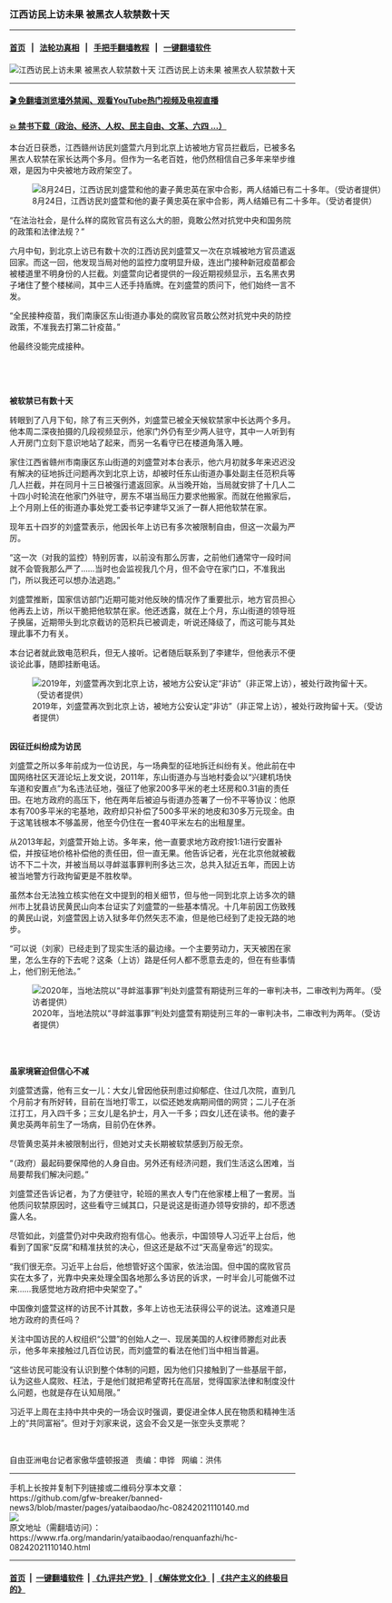### 江西访民上访未果   被黑衣人软禁数十天
------------------------

#### [首页](https://github.com/gfw-breaker/banned-news3/blob/master/README.md) &nbsp;&nbsp;|&nbsp;&nbsp; [法轮功真相](https://github.com/begood0513/basic/blob/master/README.md)  &nbsp;&nbsp;|&nbsp;&nbsp; [手把手翻墙教程](https://github.com/gfw-breaker/guides/wiki)  &nbsp;&nbsp;|&nbsp;&nbsp; [一键翻墙软件](https://github.com/gfw-breaker/nogfw/blob/master/README.md)  



<div id="headerimg">
 <img alt="江西访民上访未果   被黑衣人软禁数十天" src="https://www.rfa.org/mandarin/yataibaodao/renquanfazhi/hc-08242021110140.html/@@images/33524c28-d47c-4cbd-a399-fcaa322c5be4.jpeg" title="江西访民上访未果   被黑衣人软禁数十天"/>
 <span class="lead_image_caption">
  江西访民上访未果   被黑衣人软禁数十天
 </span>
 <!-- zoomattribute -->
</div>

<hr/>


#### [ 🎬  免翻墙浏览墙外禁闻、观看YouTube热门视频及电视直播](https://github.com/gfw-breaker/HelloWorld)

#### [ 💥  禁书下载（政治、经济、人权、民主自由、文革、六四 ...）](https://github.com/gfw-breaker/books/blob/master/README.md)

<div id="storytext">
 <p>
 </p>
 <p style="font-weight: 400;">
  本台近日获悉，江西赣州访民刘盛萱六月到北京上访被地方官员拦截后，已被多名黑衣人软禁在家长达两个多月。但作为一名老百姓，他仍然相信自己多年来举步维艰，是因为中央被地方政府架空了。
 </p>
 <p style="font-weight: 400;">
  <figure class="image-richtext image-inline captioned" style="width:680px;">
   <img alt="8月24日，江西访民刘盛萱和他的妻子黄忠英在家中合影，两人结婚已有二十多年。（受访者提供）" src="https://www.rfa.org/mandarin/yataibaodao/renquanfazhi/hc-08242021110140.html/m0827-hc1.jpg/@@images/27d1e2c7-116e-4da1-ad7d-373919fe4d58.jpeg" title="M0827-HC1.jpg"/>
   <figcaption class="image-caption">
    8月24日，江西访民刘盛萱和他的妻子黄忠英在家中合影，两人结婚已有二十多年。（受访者提供）
   </figcaption>
   <small>
   </small>
  </figure>
 </p>
 <p style="font-weight: 400;">
  “在法治社会，是什么样的腐败官员有这么大的胆，竟敢公然对抗党中央和国务院的政策和法律法规？”
 </p>
 <p style="font-weight: 400;">
  六月中旬，到北京上访已有数十次的江西访民刘盛萱又一次在京城被地方官员遣返回家。而这一回，他发现当局对他的监控力度明显升级，连出门接种新冠疫苗都会被楼道里不明身份的人拦截。刘盛萱向记者提供的一段近期视频显示，五名黑衣男子堵住了整个楼梯间，其中三人还手持盾牌。在刘盛萱的质问下，他们始终一言不发。
 </p>
 <p style="font-weight: 400;">
  “全民接种疫苗，我们南康区东山街道办事处的腐败官员敢公然对抗党中央的防控政策，不准我去打第二针疫苗。”
 </p>
 <p style="font-weight: 400;">
  他最终没能完成接种。
 </p>
 <p>
  <br/>
 </p>
 <p>
  <br/>
 </p>
 <p style="font-weight: 400;">
  <strong>
   被软禁已有数十天
  </strong>
 </p>
 <p style="font-weight: 400;">
  转眼到了八月下旬，除了有三天例外，刘盛萱已被全天候软禁家中长达两个多月。他本周二深夜拍摄的几段视频显示，他家门外仍有至少两人驻守，其中一人听到有人开房门立刻下意识地站了起来，而另一名看守已在楼道角落入睡。
 </p>
 <p style="font-weight: 400;">
  家住江西省赣州市南康区东山街道的刘盛萱对本台表示，他六月初就多年来迟迟没有解决的征地拆迁问题再次到北京上访，却被时任东山街道办事处副主任范积兵等几人拦截，并在同月十三日被强行遣返回家。从当晚开始，当局就安排了十几人二十四小时轮流在他家门外驻守，房东不堪当局压力要求他搬家。而就在他搬家后，上个月刚上任的街道办事处党工委书记李建华又派了一群人把他软禁在家。
 </p>
 <p style="font-weight: 400;">
  现年五十四岁的刘盛萱表示，他因长年上访已有多次被限制自由，但这一次最为严厉。
 </p>
 <p style="font-weight: 400;">
  “这一次（对我的监控）特别厉害，以前没有那么厉害，之前他们通常守一段时间就不会管我那么严了……当时也会监视我几个月，但不会守在家门口，不准我出门，所以我还可以想办法逃跑。”
 </p>
 <p style="font-weight: 400;">
  刘盛萱推断，国家信访部门近期可能对他反映的情况作了重要批示，地方官员担心他再去上访，所以干脆把他软禁在家。他还透露，就在上个月，东山街道的领导班子换届，近期带头到北京截访的范积兵已被调走，听说还降级了，而这可能与其处理此事不力有关。
 </p>
 <p style="font-weight: 400;">
  本台记者就此致电范积兵，但无人接听。记者随后联系到了李建华，但他表示不便谈论此事，随即挂断电话。
 </p>
 <p style="font-weight: 400;">
  <figure class="image-richtext image-inline captioned" style="width:620px;">
   <img alt="2019年，刘盛萱再次到北京上访，被地方公安认定“非访”（非正常上访），被处行政拘留十天。（受访者提供）" src="https://www.rfa.org/mandarin/yataibaodao/renquanfazhi/hc-08242021110140.html/m0827-hc2.jpg/@@images/9be4f959-f006-4914-93ab-8b5ba7fc788c.jpeg" title="M0827-HC2.jpg"/>
   <figcaption class="image-caption">
    2019年，刘盛萱再次到北京上访，被地方公安认定“非访”（非正常上访），被处行政拘留十天。（受访者提供）
   </figcaption>
   <small>
   </small>
  </figure>
 </p>
 <p style="font-weight: 400;">
  <br/>
  <strong>
   因征迁纠纷成为访民
  </strong>
 </p>
 <p style="font-weight: 400;">
  <strong>
  </strong>
  刘盛萱之所以多年前成为一位访民，与一场典型的征地拆迁纠纷有关。他此前在中国网络社区天涯论坛上发文说，2011年，东山街道办与当地村委会以“兴建机场快车道和安置点”为名违法征地，强征了他家200多平米的老土坯房和0.31亩的责任田。在地方政府的高压下，他在两年后被迫与街道办签署了一份不平等协议：他原本有700多平米的宅基地，政府却只补偿了500多平米的地皮和30多万元现金。由于这笔钱根本不够盖房，他至今仍住在一套40平米左右的出租屋里。
 </p>
 <p style="font-weight: 400;">
  从2013年起，刘盛萱开始上访。多年来，他一直要求地方政府按1:1进行安置补偿，并按征地价格补偿他的责任田，但一直无果。他告诉记者，光在北京他就被截访不下二十次，并被当局以寻衅滋事罪判刑多达三次，总共入狱近五年，而因上访被当地警方行政拘留更是不胜枚举。
 </p>
 <p style="font-weight: 400;">
  虽然本台无法独立核实他在文中提到的相关细节，但与他一同到北京上访多次的赣州市上犹县访民黄民山向本台证实了刘盛萱的一些基本情况。十几年前因工伤致残的黄民山说，刘盛萱因上访入狱多年仍然矢志不渝，但是他已经到了走投无路的地步。
 </p>
 <p style="font-weight: 400;">
  “可以说（刘家）已经走到了现实生活的最边缘。一个主要劳动力，天天被困在家里，怎么生存的下去呢？这条（上访）路是任何人都不愿意去走的，但在有些事情上，他们别无他法。”
 </p>
 <p style="font-weight: 400;">
  <figure class="image-richtext image-inline captioned" style="width:620px;">
   <img alt="2020年，当地法院以“寻衅滋事罪”判处刘盛萱有期徒刑三年的一审判决书，二审改判为两年。（受访者提供）" src="https://www.rfa.org/mandarin/yataibaodao/renquanfazhi/hc-08242021110140.html/m0827-hc3.jpg/@@images/45e6dc52-72fb-4790-82d3-1a47d60023bb.jpeg" title="M0827-HC3.jpg"/>
   <figcaption class="image-caption">
    2020年，当地法院以“寻衅滋事罪”判处刘盛萱有期徒刑三年的一审判决书，二审改判为两年。（受访者提供）
   </figcaption>
   <small>
   </small>
  </figure>
  <br/>
  <br/>
 </p>
 <p style="font-weight: 400;">
  <strong>
   虽家境窘迫但信心不减
  </strong>
 </p>
 <p style="font-weight: 400;">
  刘盛萱透露，他有三女一儿：大女儿曾因他获刑患过抑郁症、住过几次院，直到几个月前才有所好转，目前在当地打零工，以偿还她发病期间借的网贷；二儿子在浙江打工，月入四千多；三女儿是名护士，月入一千多；四女儿还在读书。他的妻子黄忠英两年前生了一场病，目前仍在休养。
 </p>
 <p style="font-weight: 400;">
  尽管黄忠英并未被限制出行，但她对丈夫长期被软禁感到万般无奈。
 </p>
 <p style="font-weight: 400;">
  “（政府）最起码要保障他的人身自由。另外还有经济问题，我们生活这么困难，当局要帮我们解决问题。”
 </p>
 <p style="font-weight: 400;">
  刘盛萱还告诉记者，为了方便驻守，轮班的黑衣人专门在他家楼上租了一套房。当他质问软禁原因时，这些看守三缄其口，只是说这是街道办领导安排的，却不愿透露人名。
 </p>
 <p style="font-weight: 400;">
  尽管如此，刘盛萱仍对中央政府抱有信心。他表示，中国领导人习近平上台后，他看到了国家“反腐”和精准扶贫的决心，但这还是敌不过“天高皇帝远”的现实。
 </p>
 <p style="font-weight: 400;">
  “我们很无奈。习近平上台后，他想管好这个国家，依法治国。但中国的腐败官员实在太多了，光靠中央来处理全国各地那么多访民的诉求，一时半会儿可能做不过来……我感觉地方政府把中央架空了。”
 </p>
 <p style="font-weight: 400;">
  中国像刘盛萱这样的访民不计其数，多年上访也无法获得公平的说法。这难道只是地方政府的责任吗？
 </p>
 <p style="font-weight: 400;">
  关注中国访民的人权组织“公盟”的创始人之一、现居美国的人权律师滕彪对此表示，他多年来接触过几百位访民，而刘盛萱的看法在他们当中相当普遍。
 </p>
 <p style="font-weight: 400;">
  “这些访民可能没有认识到整个体制的问题，因为他们只接触到了一些基层干部，认为这些人腐败、枉法，于是他们就把希望寄托在高层，觉得国家法律和制度没什么问题，也就是存在认知局限。”
 </p>
 <p style="font-weight: 400;">
  习近平上周在主持中共中央的一场会议时强调，要促进全体人民在物质和精神生活上的“共同富裕”。但对于刘家来说，这会不会又是一张空头支票呢？
 </p>
 <p>
  <br/>
 </p>
 <p style="font-weight: 400;">
  自由亚洲电台记者家傲华盛顿报道   责编：申铧   网编：洪伟
 </p>
</div>

<hr/>
手机上长按并复制下列链接或二维码分享本文章：<br/>
https://github.com/gfw-breaker/banned-news3/blob/master/pages/yataibaodao/hc-08242021110140.md <br/>
<a href='https://github.com/gfw-breaker/banned-news3/blob/master/pages/yataibaodao/hc-08242021110140.md'><img src='https://github.com/gfw-breaker/banned-news3/blob/master/pages/yataibaodao/hc-08242021110140.md.png'/></a> <br/>
原文地址（需翻墙访问）：https://www.rfa.org/mandarin/yataibaodao/renquanfazhi/hc-08242021110140.html


------------------------
#### [首页](https://github.com/gfw-breaker/banned-news3/blob/master/README.md) &nbsp;|&nbsp; [一键翻墙软件](https://github.com/gfw-breaker/nogfw/blob/master/README.md) &nbsp;| [《九评共产党》](https://github.com/gfw-breaker/9ping.md/blob/master/README.md#九评之一评共产党是什么) | [《解体党文化》](https://github.com/gfw-breaker/jtdwh.md/blob/master/README.md) | [《共产主义的终极目的》](https://github.com/gfw-breaker/gczydzjmd.md/blob/master/README.md)


<img src='http://gfw-breaker.win/banned-news3/pages/yataibaodao/hc-08242021110140.md' width='0px' height='0px'/>